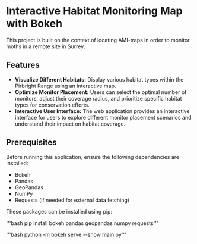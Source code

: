 # Interactive Habitat Monitoring Map with Bokeh

This project is built on the context of locating AMI-traps in order to monitor moths in a remote site in Surrey.

## Features

- **Visualize Different Habitats:** Display various habitat types within the Pirbright Range using an interactive map.
- **Optimize Monitor Placement:** Users can select the optimal number of monitors, adjust their coverage radius, and prioritize specific habitat types for conservation efforts.
- **Interactive User Interface:** The web application provides an interactive interface for users to explore different monitor placement scenarios and understand their impact on habitat coverage.

## Prerequisites

Before running this application, ensure the following dependencies are installed:

- Bokeh
- Pandas
- GeoPandas
- NumPy
- Requests (if needed for external data fetching)

These packages can be installed using pip:

'''bash
pip install bokeh pandas geopandas numpy requests'''

'''bash
python -m bokeh serve --show main.py'''
